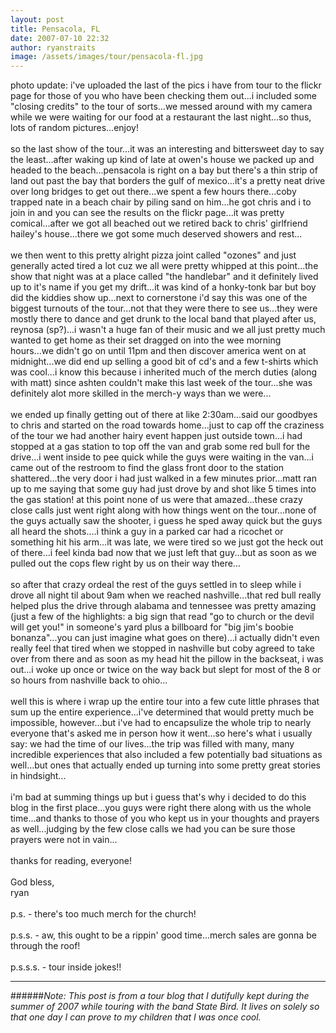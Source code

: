 ```yaml
---
layout: post
title: Pensacola, FL
date: 2007-07-10 22:32
author: ryanstraits
image: /assets/images/tour/pensacola-fl.jpg
---
```

photo update: i've uploaded the last of the pics i have from tour to the flickr page for those of you who have been checking them out...i included some "closing credits" to the tour of sorts...we messed around with my camera while we were waiting for our food at a restaurant the last night...so thus, lots of random pictures...enjoy!<br /><br />so the last show of the tour...it was an interesting and bittersweet day to say the least...after waking up kind of late at owen's house we packed up and headed to the beach...pensacola is right on a bay but there's a thin strip of land out past the bay that borders the gulf of mexico...it's a pretty neat drive over long bridges to get out there...we spent a few hours there...coby trapped nate in a beach chair by piling sand on him...he got chris and i to join in and you can see the results on the flickr page...it was pretty comical...after we got all beached out we retired back to chris' girlfriend hailey's house...there we got some much deserved showers and rest...<br /><br />we then went to this pretty alright pizza joint called "ozones" and just generally acted tired a lot cuz we all were pretty whipped at this point...the show that night was at a place called "the handlebar" and it definitely lived up to it's name if you get my drift...it was kind of a honky-tonk bar but boy did the kiddies show up...next to cornerstone i'd say this was one of the biggest turnouts of the tour...not that they were there to see us...they were mostly there to dance and get drunk to the local band that played after us, reynosa (sp?)...i wasn't a huge fan of their music and we all just pretty much wanted to get home as their set dragged on into the wee morning hours...we didn't go on until 11pm and then discover america went on at midnight...we did end up selling a good bit of cd's and a few t-shirts which was cool...i know this because i inherited much of the merch duties (along with matt) since ashten couldn't make this last week of the tour...she was definitely alot more skilled in the merch-y ways than we were...<br /><br />we ended up finally getting out of there at like 2:30am...said our goodbyes to chris and started on the road towards home...just to cap off the craziness of the tour we had another hairy event happen just outside town...i had stopped at a gas station to top off the van and grab some red bull for the drive...i went inside to pee quick while the guys were waiting in the van...i came out of the restroom to find the glass front door to the station shattered...the very door i had just walked in a few minutes prior...matt ran up to me saying that some guy had just drove by and shot like 5 times into the gas station! at this point none of us were that amazed...these crazy close calls just went right along with how things went on the tour...none of the guys actually saw the shooter, i guess he sped away quick but the guys all heard the shots....i think a guy in a parked car had a ricochet or something hit his arm...it was late, we were tired so we just got the heck out of there...i feel kinda bad now that we just left that guy...but as soon as we pulled out the cops flew right by us on their way there...<br /><br />so after that crazy ordeal the rest of the guys settled in to sleep while i drove all night til about 9am when we reached nashville...that red bull really helped plus the drive through alabama and tennessee was pretty amazing (just a few of the highlights: a big sign that read "go to church or the devil will get you!" in someone's yard plus a billboard for "big jim's boobie bonanza"...you can just imagine what goes on there)...i actually didn't even really feel that tired when we stopped in nashville but coby agreed to take over from there and as soon as my head hit the pillow in the backseat, i was out...i woke up once or twice on the way back but slept for most of the 8 or so hours from nashville back to ohio...<br /><br />well this is where i wrap up the entire tour into a few cute little phrases that sum up the entire experience...i've determined that would pretty much be impossible, however...but i've had to encapsulize the whole trip to nearly everyone that's asked me in person how it went...so here's what i usually say: we had the time of our lives...the trip was filled with many, many incredible experiences that also included a few potentially bad situations as well...but ones that actually ended up turning into some pretty great stories in hindsight...<br /><br />i'm bad at summing things up but i guess that's why i decided to do this blog in the first place...you guys were right there along with us the whole time...and thanks to those of you who kept us in your thoughts and prayers as well...judging by the few close calls we had you can be sure those prayers were not in vain...<br /><br />thanks for reading, everyone!<br /><br />God bless,<br />ryan<br /><br />p.s. - there's too much merch for the church!<br /><br />p.s.s. - aw, this ought to be a rippin' good time...merch sales are gonna be through the roof!<br /><br />p.s.s.s. - tour inside jokes!!

---

######*Note: This post is from a tour blog that I dutifully kept during the summer of 2007 while touring with the band State Bird. It lives on solely so that one day I can prove to my children that I was once cool.*
